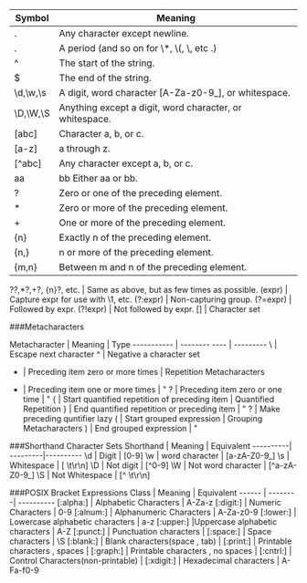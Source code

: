 Symbol | Meaning
--------|------
. |	Any character except newline.
\. | 	A period (and so on for \\*, \\(, \\, etc .)
^ |	The start of the string.
$ |	The end of the string.
\d,\w,\s |	A digit, word character [A-Za-z0-9_], or whitespace.
\D,\W,\S |	Anything except a digit, word character, or whitespace.
[abc] |	Character a, b, or c.
[a-z] |	a through z.
[^abc] |	Any character except a, b, or c.
aa|bb   Either aa or bb.
? 	| Zero or one of the preceding element.
* 	| Zero or more of the preceding element.
+ 	| One or more of the preceding element.
{n} 	| Exactly n of the preceding element.
{n,} |	n or more of the preceding element.
{m,n} |	Between m and n of the preceding element.
??,*?,+?,
{n}?, etc. 	| Same as above, but as few times as possible.
(expr) 	| Capture expr for use with \1, etc.
(?:expr) |	Non-capturing group.
(?=expr) |	Followed by expr.
(?!expr) |	Not followed by expr.
[]       | Character set

###Metacharacters

Metacharacter | Meaning | Type
-----------  |  -------- ---- | ---------
\ |  Escape next character
^ | Negative a character set
* | Preceding item zero or more times | Repetition Metacharacters
+ | Preceding item one or more times  |            "
? | Preceding item zero or one time   |            "
{ | Start quantified repetition of preceding item | Quantified Repetition
} | End quantified repetition or preceding item |  "
? | Make preceding quntifier lazy
( | Start grouped expression | Grouping Metacharacters
) | End grouped expression | "

###Shorthand Character Sets
Shorthand | Meaning | Equivalent
----------| ---------|----------
\d | Digit | [0-9]
\w | word character | [a-zA-Z0-9_]
\s | Whitespace | [ \t\r\n]
\D | Not digit | [^0-9]
\W | Not word character | [^a-zA-Z0-9_]
\S | Not Whitespace | [^ \t\r\n]

###POSIX Bracket Expressions
Class  | Meaning | Equivalent
------ | --------| ----------
[:alpha:]  | Alphabetic Characters | A-Za-z
[:digit:] | Numeric Characters | 0-9
[:alnum:] | Alphanumeric Characters | A-Za-z0-9
[:lower:] | Lowercase alphabetic characters | a-z
[:upper:]  |Uppercase alphabetic characters | A-Z
[:punct:]  | Punctuation characters |
[:space:] | Space characters | \S
[:blank:] | Blank characters(space , tab) |
[:print:] | Printable characters , spaces |
[:graph:] | Printable characters , no spaces |
[:cntrl:] | Control Characters(non-printable) |
[:xdigit:] | Hexadecimal characters | A-Fa-f0-9